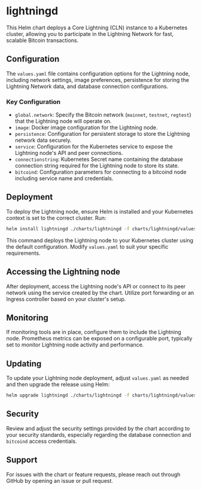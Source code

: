 # lightningd

This Helm chart deploys a Core Lightning (CLN) instance to a Kubernetes cluster, allowing you to participate in the Lightning Network for fast, scalable Bitcoin transactions.

## Configuration

The `values.yaml` file contains configuration options for the Lightning node, including network settings, image preferences, persistence for storing the Lightning Network data, and database connection configurations.

### Key Configuration

- `global.network`: Specify the Bitcoin network (`mainnet`, `testnet`, `regtest`) that the Lightning node will operate on.
- `image`: Docker image configuration for the Lightning node.
- `persistence`: Configuration for persistent storage to store the Lightning network data securely.
- `service`: Configuration for the Kubernetes service to expose the Lightning node's API and peer connections.
- `connectionstring`: Kubernetes Secret name containing the database connection string required for the Lightning node to store its state.
- `bitcoind`: Configuration parameters for connecting to a bitcoind node including service name and credentials.

## Deployment

To deploy the Lightning node, ensure Helm is installed and your Kubernetes context is set to the correct cluster. Run:

```sh
helm install lightningd ./charts/lightningd -f charts/lightningd/values.yaml
```

This command deploys the Lightning node to your Kubernetes cluster using the default configuration. Modify `values.yaml` to suit your specific requirements.

## Accessing the Lightning node

After deployment, access the Lightning node's API or connect to its peer network using the service created by the chart. Utilize port forwarding or an Ingress controller based on your cluster's setup.

## Monitoring

If monitoring tools are in place, configure them to include the Lightning node. Prometheus metrics can be exposed on a configurable port, typically set to monitor Lightning node activity and performance.

## Updating

To update your Lightning node deployment, adjust `values.yaml` as needed and then upgrade the release using Helm:

```sh
helm upgrade lightningd ./charts/lightningd -f charts/lightningd/values.yaml
```

## Security

Review and adjust the security settings provided by the chart according to your security standards, especially regarding the database connection and `bitcoind` access credentials.

## Support

For issues with the chart or feature requests, please reach out through GitHub by opening an issue or pull request.
